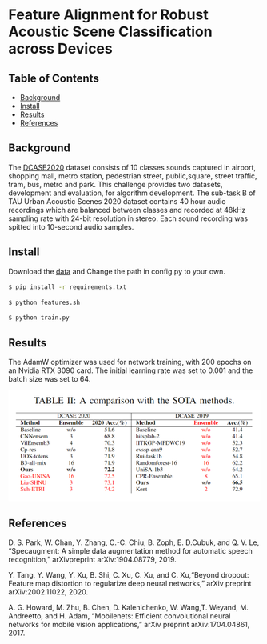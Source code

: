 # Feature Alignment for Robust Acoustic Scene Classification across Devices

## Table of Contents

- [Background](#background)
- [Install](#install)
- [Results](#results)
- [References](#references)

## Background
The [DCASE2020](http://dcase.community/) dataset consists of 10 classes sounds captured in airport, shopping mall, metro station, pedestrian street, public,square, street traffic, tram, bus, metro and park. This challenge provides two datasets, development and evaluation, for algorithm development. The sub-task B of TAU Urban Acoustic Scenes 2020 dataset contains 40 hour audio recordings which are balanced between classes and recorded at 48kHz sampling rate with 24-bit resolution in stereo. Each sound recording was spitted into 10-second audio samples.

## Install
Download the [data](https://doi.org/10.5281/zenodo.3670185) and Change the path in config.py to your own.
```sh
$ pip install -r requirements.txt
```
```sh
$ python features.sh
```
```sh
$ python train.py

```

## Results

The AdamW optimizer was used for network training, with 200 epochs on an Nvidia RTX 3090 card. The initial learning rate was set to 0.001 and the batch size was set to 64.

<img src="https://github.com/Jingqiao-Zhao/FAASC/blob/main/result.png"/>



## References
D. S. Park, W. Chan, Y. Zhang, C.-C. Chiu, B. Zoph, E. D.Cubuk, and Q. V. Le, “Specaugment: A simple data augmentation method for automatic speech recognition,” arXivpreprint arXiv:1904.08779, 2019.

Y. Tang, Y. Wang, Y. Xu, B. Shi, C. Xu, C. Xu, and C. Xu,“Beyond dropout: Feature map distortion to regularize deep neural networks,” arXiv preprint arXiv:2002.11022, 2020.

A. G. Howard, M. Zhu, B. Chen, D. Kalenichenko, W. Wang,T. Weyand, M. Andreetto, and H. Adam, “Mobilenets: Efficient convolutional neural networks for mobile vision applications,” arXiv preprint arXiv:1704.04861, 2017.




